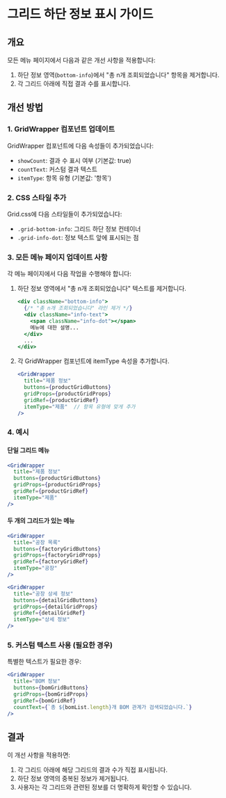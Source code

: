 # 그리드 하단 정보 표시 가이드

## 개요
모든 메뉴 페이지에서 다음과 같은 개선 사항을 적용합니다:
1. 하단 정보 영역(`bottom-info`)에서 "총 n개 조회되었습니다" 항목을 제거합니다.
2. 각 그리드 아래에 직접 결과 수를 표시합니다.

## 개선 방법

### 1. GridWrapper 컴포넌트 업데이트
GridWrapper 컴포넌트에 다음 속성들이 추가되었습니다:
- `showCount`: 결과 수 표시 여부 (기본값: true)
- `countText`: 커스텀 결과 텍스트
- `itemType`: 항목 유형 (기본값: '항목')

### 2. CSS 스타일 추가
Grid.css에 다음 스타일들이 추가되었습니다:
- `.grid-bottom-info`: 그리드 하단 정보 컨테이너
- `.grid-info-dot`: 정보 텍스트 앞에 표시되는 점

### 3. 모든 메뉴 페이지 업데이트 사항

각 메뉴 페이지에서 다음 작업을 수행해야 합니다:

1. 하단 정보 영역에서 "총 n개 조회되었습니다" 텍스트를 제거합니다.
   ```jsx
   <div className="bottom-info">
     {/* "총 n개 조회되었습니다" 라인 제거 */}
     <div className="info-text">
       <span className="info-dot"></span>
       메뉴에 대한 설명...
     </div>
     ...
   </div>
   ```

2. 각 GridWrapper 컴포넌트에 itemType 속성을 추가합니다.
   ```jsx
   <GridWrapper
     title="제품 정보"
     buttons={productGridButtons}
     gridProps={productGridProps}
     gridRef={productGridRef}
     itemType="제품"  // 항목 유형에 맞게 추가
   />
   ```

### 4. 예시

#### 단일 그리드 메뉴
```jsx
<GridWrapper
  title="제품 정보"
  buttons={productGridButtons}
  gridProps={productGridProps}
  gridRef={productGridRef}
  itemType="제품"
/>
```

#### 두 개의 그리드가 있는 메뉴
```jsx
<GridWrapper
  title="공장 목록"
  buttons={factoryGridButtons}
  gridProps={factoryGridProps}
  gridRef={factoryGridRef}
  itemType="공장"
/>

<GridWrapper
  title="공장 상세 정보"
  buttons={detailGridButtons}
  gridProps={detailGridProps}
  gridRef={detailGridRef}
  itemType="상세 정보"
/>
```

### 5. 커스텀 텍스트 사용 (필요한 경우)
특별한 텍스트가 필요한 경우:
```jsx
<GridWrapper
  title="BOM 정보"
  buttons={bomGridButtons}
  gridProps={bomGridProps}
  gridRef={bomGridRef}
  countText={`총 ${bomList.length}개 BOM 관계가 검색되었습니다.`}
/>
```

## 결과
이 개선 사항을 적용하면:
1. 각 그리드 아래에 해당 그리드의 결과 수가 직접 표시됩니다.
2. 하단 정보 영역의 중복된 정보가 제거됩니다.
3. 사용자는 각 그리드와 관련된 정보를 더 명확하게 확인할 수 있습니다. 